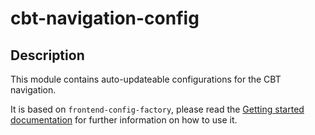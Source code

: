 # cbt-navigation-config

## Description
This module contains auto-updateable configurations for the CBT navigation.

It is based on `frontend-config-factory`, please read the [Getting started documentation](https://furydocs.io/frontend-config-factory/guide/#/) for further information on how to use it.
